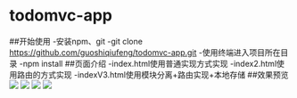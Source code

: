 # todomvc-app
##开始使用
    -安装npm、git
    -git clone https://github.com/guoshiqiufeng/todomvc-app.git
    -使用终端进入项目所在目录
    -npm install
##页面介绍
    -index.html使用普通实现方式实现
    -index2.html使用路由的方式实现
    -indexV3.html使用模块分离+路由实现+本地存储
##效果预览
<img src="http://lovefoods.duapp.com/static/images/todomvc/001.png">
<img src="http://lovefoods.duapp.com/static/images/todomvc/002.png">
<img src="http://lovefoods.duapp.com/static/images/todomvc/003.png">
<img src="http://lovefoods.duapp.com/static/images/todomvc/004.png">

